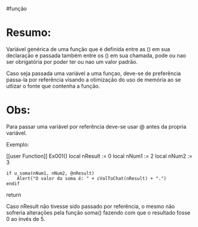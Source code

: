 #função


# Resumo:
Variável genérica de uma função que é definida entre as () em sua declaração e passada também entre os () em sua chamada, pode ou nao ser obrigatória por poder ter ou nao um valor padrão.

Caso seja passada uma variável a uma funçao, deve-se de preferência passa-la por referência visando a otimização do uso de memória ao se utlizar o fonte que contenha a função.


# Obs:
Para passar uma variável por referência deve-se usar @ antes da propria variável.

Exemplo:

[[user Function]] Ex001()
	local nResult := 0
	local nNum1 := 2
	local nNum2 := 3

	if u_soma(nNum1, nNum2, @nResult)
		Alert("O valor da soma é: " + cValToChat(nResult) + ".")
	endif
return


Caso nResult não tivesse sido passado por referência, o mesmo não sofreria alterações pela função soma() fazendo com que o resultado fosse 0 ao invés de 5.
